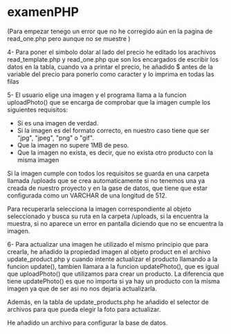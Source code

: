 # examenPHP
 
(Para empezar tenego un error que no he corregido aún en la pagina de read_one.php pero aunque no se muestre )

4- Para poner el simbolo dolar al lado del precio he editado los arachivos read_template.php y read_one.php que son los encargados de escribir los datos en la tabla, cuando va a printar el precio, he añadido \$ antes de la variable del precio para ponerlo como caracter y lo imprima en todas las filas

5- El usuario elige una imagen y el programa llama a la funcion uploadPhoto() que se encarga de comprobar que la imagen cumple los siguientes requisitos:

- Si es una imagen de verdad.
- Si la imagen es del formato correcto, en nuestro caso tiene que ser "jpg", "jpeg", "png" o "gif".
- Que la imagen no supere 1MB de peso.
- Que la imagen no exista, es decir, que no exista otro producto con la misma imagen

Si la imagen cumple con todos los requisitos se guarda en una carpeta llamada /uploads que se crea automaticamente si no tenemos una ya creada de nuestro proyecto y en la gase de datos, que tiene que estar configurada como un VARCHAR de una longitud de 512.

Para recuperarla selecciona la imagen correspondiente al objeto seleccionado y busca su ruta en la carpeta /uploads, si la encuentra la muestra, si no aparece un error en pantalla diciendo que no se encuentra la imagen. 

6- Para actualizar una imagen he utilizado el mismo principio que para crearla, he añadido la propiedad imagen al objeto product en el archivo update_product.php y cuando intente actualizar el producto llamando a la funcion update(), tambien llamara a la funcion updatePhoto(), que es igual que uploadPhoto() que utilizamos para crear un producto. La diferencia que tiene updatePhoto() es que no importa si ya hay un producto con la misma imagen ya que de ser asi no nos dejaria actualizarla.

Además, en la tabla de update_products.php he añadido el selector de archivos para que pueda elegir la foto para actualizar.



He añadido un archivo para configurar la base de datos.